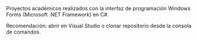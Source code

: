 Proyectos académicos realizados con la interfaz de programación Windows Forms (Microsoft .NET Framework) en C#.

Recomendación: abrir en Visual Studio o clonar repositorio desde la consola de comandos.
